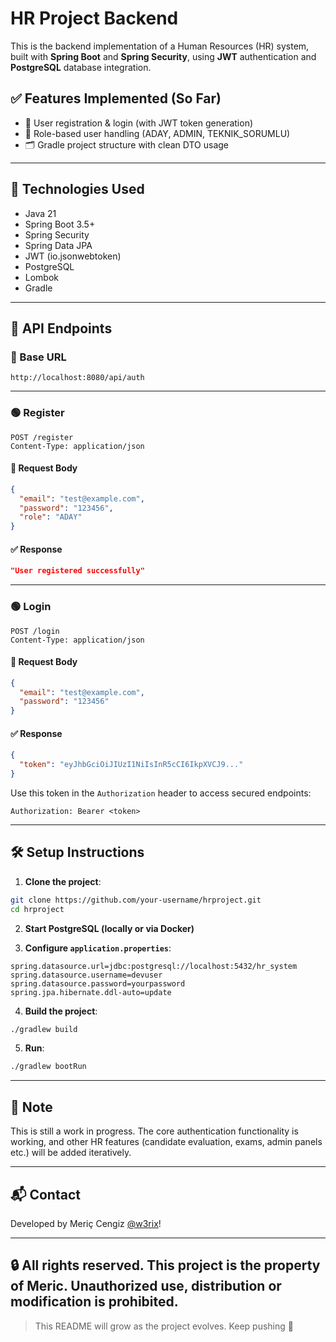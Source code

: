 # HR Project Backend

This is the backend implementation of a Human Resources (HR) system, built with **Spring Boot** and **Spring Security**, using **JWT** authentication and **PostgreSQL** database integration.

## ✅ Features Implemented (So Far)

* 🔐 User registration & login (with JWT token generation)
* 🧾 Role-based user handling (ADAY, ADMIN, TEKNIK\_SORUMLU)
* 🗂 Gradle project structure with clean DTO usage

---

## 🚀 Technologies Used

* Java 21
* Spring Boot 3.5+
* Spring Security
* Spring Data JPA
* JWT (io.jsonwebtoken)
* PostgreSQL
* Lombok
* Gradle

---

## 🧪 API Endpoints

### 📌 Base URL

```
http://localhost:8080/api/auth
```

---

### 🟢 Register

```
POST /register
Content-Type: application/json
```

#### 🔸 Request Body

```json
{
  "email": "test@example.com",
  "password": "123456",
  "role": "ADAY"
}
```

#### ✅ Response

```json
"User registered successfully"
```

---

### 🟢 Login

```
POST /login
Content-Type: application/json
```

#### 🔸 Request Body

```json
{
  "email": "test@example.com",
  "password": "123456"
}
```

#### ✅ Response

```json
{
  "token": "eyJhbGciOiJIUzI1NiIsInR5cCI6IkpXVCJ9..."
}
```

Use this token in the `Authorization` header to access secured endpoints:

```
Authorization: Bearer <token>
```

---

## 🛠️ Setup Instructions

1. **Clone the project**:

```bash
git clone https://github.com/your-username/hrproject.git
cd hrproject
```

2. **Start PostgreSQL (locally or via Docker)**

3. **Configure `application.properties`**:

```properties
spring.datasource.url=jdbc:postgresql://localhost:5432/hr_system
spring.datasource.username=devuser
spring.datasource.password=yourpassword
spring.jpa.hibernate.ddl-auto=update
```

4. **Build the project**:

```bash
./gradlew build
```

5. **Run**:

```bash
./gradlew bootRun
```

---

## 📌 Note

This is still a work in progress. The core authentication functionality is working, and other HR features (candidate evaluation, exams, admin panels etc.) will be added iteratively.

---

## 📬 Contact

Developed by Meriç Cengiz [@w3rix](https://github.com/mericcode)! 

---
🔒 All rights reserved.
This project is the property of Meric. Unauthorized use, distribution or modification is prohibited.
---

> This README will grow as the project evolves. Keep pushing 👊
